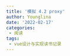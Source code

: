 ```yaml
---
title: '模拟 4.2 proxy'
author: Younglina
date: '2022-02-17'
categories:
 - 阅读
tags:
 - vue设计与实现读书记录
---
```

<div id="proxy"></div>

<script>
  export default {
    mounted(){
      const bucket = new Set();
      const data = { text: 'hello world' }
      // function effect() {
      //   document.querySelector('#proxy').innerText = obj.text
      // }

      // 1.1
      let activeEffect
      function effect(fn){
        activeEffect = fn
        fn()
      }
      const obj = new Proxy(data, {
        get(target, key) {
          // bucket.add(effect)
          //1.1
          if(activeEffect){
            bucket.add(activeEffect)
          }
          return target[key]
        },
        set(target, key, newVal) {
          target[key] = newVal
          bucket.forEach(fn => fn())
          return true
        }
      })
      // effect()
      // 1.1
      effect(()=>{
        console.log('effect run')
        document.querySelector('#proxy').innerText = obj.text
      })
      setTimeout(()=>{
        // obj.text = 'hello vue3'
        obj.notExist = 'hello vue3'
      },1000)
    }
  }
</script>
